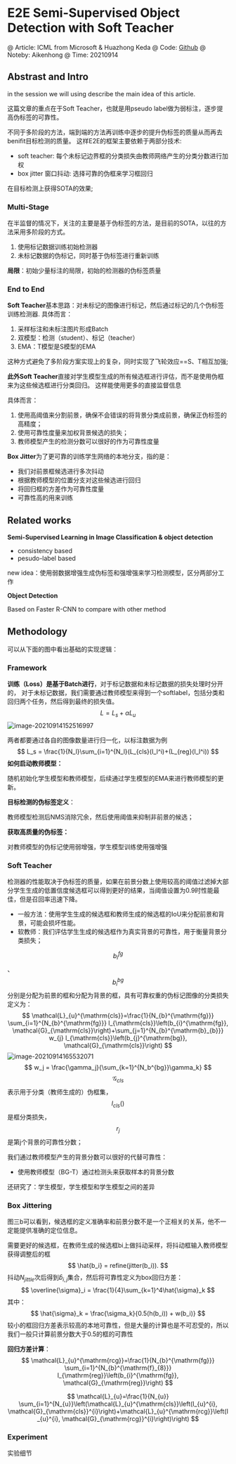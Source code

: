 # E2E Semi-Supervised Object Detection with Soft Teacher

@ Article: ICML from Microsoft & Huazhong Keda
@ Code: [Github](https://github.com/microsoft/SoftTeacher)
@ Noteby: Aikenhong
@ Time: 20210914

## Abstrast and Intro

in the session we will using describe the main idea of this article.

这篇文章的重点在于Soft Teacher，也就是用pseudo label做为弱标注，逐步提高伪标签的可靠性。

不同于多阶段的方法，端到端的方法再训练中逐步的提升伪标签的质量从而再去benifit目标检测的质量。
这样E2E的框架主要依赖于两部分技术:

- soft teacher: 每个未标记边界框的分类损失由教师网络产生的分类分数进行加权
- box jitter 窗口抖动: 选择可靠的伪框来学习框回归

在目标检测上获得SOTA的效果;

### Multi-Stage

在半监督的情况下，关注的主要是基于伪标签的方法，是目前的SOTA，以往的方法采用多阶段的方式。

1. 使用标记数据训练初始检测器
2. 未标记数据的伪标记，同时基于伪标签进行重新训练

**局限**：初始少量标注的局限，初始的检测器的伪标签质量

### End to End

**Soft Teacher**基本思路：对未标记的图像进行标记，然后通过标记的几个伪标签训练检测器.
具体而言：

1. 采样标注和未标注图片形成Batch
2. 双模型：检测（student）、标记（teacher）
3. EMA：T模型是S模型的EMA

这种方式避免了多阶段方案实现上的复杂，同时实现了飞轮效应==S、T相互加强;

**此外Soft Teacher**直接对学生模型生成的所有候选框进行评估，而不是使用伪框来为这些候选框进行分类回归。
这样能使用更多的直接监督信息

具体而言：

1. 使用高阈值来分割前景，确保不会错误的将背景分类成前景，确保正伪标签的高精度；
2. 使用可靠性度量来加权背景候选的损失；
3. 教师模型产生的检测分数可以很好的作为可靠性度量

**Box Jitter**为了更可靠的训练学生网络的本地分支，指的是：  

- 我们对前景框候选进行多次抖动
- 根据教师模型的位置分支对这些候选进行回归
- 将回归框的方差作为可靠性度量
- 可靠性高的用来训练

## Related works

**Semi-Supervised Learning in Image Classification & object detection**

- consistency based
- pesudo-label based

new idea：使用弱数据增强生成伪标签和强增强来学习检测模型，区分两部分工作



**Object Detection**

Based on Faster R-CNN to compare with other method



## Methodology

可以从下面的图中看出基础的实现逻辑：

### Framework

**训练（Loss）是基于Batch进行**，对于标记数据和未标记数据的损失处理时分开的， 对于未标记数据，我们需要通过教师模型来得到一个softlabel，包括分类和回归两个任务，然后得到最终的损失值。
$$
L = L_s + \alpha L_u
$$
![image-20210914152516997](https://gitee.com/Aiken97/markdown-image/raw/master/img/20210914155109.png)

两者都要通过各自的图像数量进行归一化，以标注数据为例
$$
L_s = \frac{1}{N_l}\sum_{i=1}^{N_l}(L_{cls}(I_l^i)+(L_{reg}(I_l^i))
$$
**如何启动教师模型：**

随机初始化学生模型和教师模型，后续通过学生模型的EMA来进行教师模型的更新。

**目标检测的伪标签定义**：

教师模型检测后NMS消除冗余，然后使用阈值来抑制非前景的候选；

**获取高质量的伪标签：**

对教师模型的伪标记使用弱增强，学生模型训练使用强增强



### Soft Teacher

检测器的性能取决于伪标签的质量，如果在前景分数上使用较高的阈值过滤掉大部分学生生成的低置信度候选框可以得到更好的结果，当阈值设置为0.9时性能最佳，但是召回率迅速下降。

- 一般方法：使用学生生成的候选框和教师生成的候选框的IoU来分配前景和背景，可能会损坏性能。
- 软教师：我们评估学生生成的候选框作为真实背景的可靠性，用于衡量背景分类损失；

$$b^{fg}_i$$、$$b^{bg}_i$$分别是分配为前景的框和分配为背景的框，具有可靠权重的伪标记图像的分类损失定义为：
$$
\mathcal{L}_{u}^{\mathrm{cls}}=\frac{1}{N_{b}^{\mathrm{fg}}} \sum_{i=1}^{N_{b}^{\mathrm{fg}}} l_{\mathrm{cls}}\left(b_{i}^{\mathrm{fg}}, \mathcal{G}_{\mathrm{cls}}\right)+\sum_{j=1}^{N_{b}^{\mathrm{b}_{b}}} w_{j} l_{\mathrm{cls}}\left(b_{j}^{\mathrm{bg}}, \mathcal{G}_{\mathrm{cls}}\right)
$$
![image-20210914165532071](https://gitee.com/Aiken97/markdown-image/raw/master/img/20210914165535.png)
$$
w_j = \frac{\gamma_j}{\sum_{k=1}^{N_b^{bg}}\gamma_k}
$$
$$\mathcal{G}_{cls}$$表示用于分类（教师生成的）伪框集，$$l_{cls}()$$是框分类损失，$$r_j$$是第j个背景的可靠性分数；

我们通过教师模型产生的背景分数可以很好的代替可靠性：

- 使用教师模型（BG-T）通过检测头来获取样本的背景分数

还研究了：学生模型，学生模型和学生模型之间的差异



### Box Jittering

图三b可以看到，候选框的定义准确率和前景分数不是一个正相关的关系，他不一定能提供准确的定位信息。

需要更好的候选框，在教师生成的候选框bi上做抖动采样，将抖动框输入教师模型获得调整后的框
$$
\hat{b_i} = refine(jitter(b_i)).
$$
抖动$N_{jittle}$次后得到${\hat{b}_{i,j}}$集合，然后将可靠性定义为box回归方差：
$$
\overline{\sigma}_i = \frac{1}{4}\sum_{k=1}^4\hat{\sigma}_k
$$
其中：
$$
\hat{\sigma}_k = \frac{\sigma_k}{0.5(h(b_i)) + w(b_i)}
$$
较小的框回归方差表示较高的本地可靠性，但是大量的计算也是不可忍受的，所以我们一般只计算前景分数大于0.5的框的可靠性

**回归方差计算**：
$$
\mathcal{L}_{u}^{\mathrm{rcg}}=\frac{1}{N_{b}^{\mathrm{fg}}} \sum_{i=1}^{N_{b}^{\mathrm{f}_{8}}} l_{\mathrm{reg}}\left(b_{i}^{\mathrm{fg}}, \mathcal{G}_{\mathrm{reg}}\right)
$$

$$
\mathcal{L}_{u}=\frac{1}{N_{u}} \sum_{i=1}^{N_{u}}\left(\mathcal{L}_{u}^{\mathrm{cls}}\left(I_{u}^{i}, \mathcal{G}_{\mathrm{cls}}^{i}\right)+\mathcal{L}_{u}^{\mathrm{rcg}}\left(I_{u}^{i}, \mathcal{G}_{\mathrm{rcg}}^{i}\right)\right)
$$

### Experiment

实验细节
